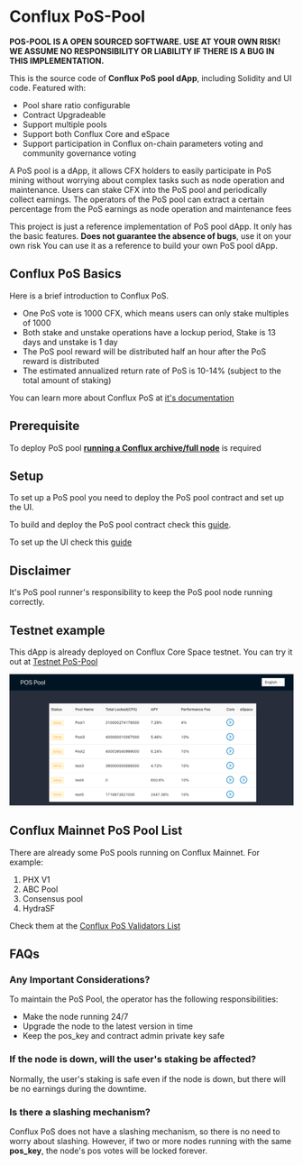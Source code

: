 # Conflux PoS-Pool

**POS-POOL IS A OPEN SOURCED SOFTWARE. USE AT YOUR OWN RISK! WE ASSUME NO RESPONSIBILITY OR LIABILITY IF THERE IS A BUG IN THIS IMPLEMENTATION.**

This is the source code of **Conflux PoS pool dApp**, including Solidity and UI code. Featured with:

* Pool share ratio configurable
* Contract Upgradeable
* Support multiple pools
* Support both Conflux Core and eSpace
* Support participation in Conflux on-chain parameters voting and community governance voting

A PoS pool is a dApp, it allows CFX holders to easily participate in PoS mining without worrying about complex tasks such as node operation and maintenance. Users can stake CFX into the PoS pool and periodically collect earnings. The operators of the PoS pool can extract a certain percentage from the PoS earnings as node operation and maintenance fees

This project is just a reference implementation of PoS pool dApp. It only has the basic features. **Does not guarantee the absence of bugs**, use it on your own risk You can use it as a reference to build your own PoS pool dApp.

## Conflux PoS Basics

Here is a brief introduction to Conflux PoS.

* One PoS vote is 1000 CFX, which means users can only stake multiples of 1000
* Both stake and unstake operations have a lockup period, Stake is 13 days and unstake is 1 day
* The PoS pool reward will be distributed half an hour after the PoS reward is distributed
* The estimated annualized return rate of PoS is 10-14% (subject to the total amount of staking)

You can learn more about Conflux PoS at [it's documentation](https://doc.confluxnetwork.org/docs/general/conflux-basics/consensus-mechanisms/proof-of-stake/pos_overview)

## Prerequisite

To deploy PoS pool [**running a Conflux archive/full node**](https://doc.confluxnetwork.org/docs/category/run-a-node) is required

## Setup

To set up a PoS pool you need to deploy the PoS pool contract and set up the UI.

To build and deploy the PoS pool contract check this [guide](./contract/README.md).

To set up the UI check this [guide](./interface/README.md)

## Disclaimer

It's PoS pool runner's responsibility to keep the PoS pool node running correctly.

## Testnet example

This dApp is already deployed on Conflux Core Space testnet. You can try it out at [Testnet PoS-Pool](https://postest.confluxnetwork.org)

![](./imgs/pool-list-screenshot.png)

## Conflux Mainnet PoS Pool List

There are already some PoS pools running on Conflux Mainnet. For example:

1. PHX V1
2. ABC Pool
3. Consensus pool
4. HydraSF

Check them at the [Conflux PoS Validators List](https://www.conflux-pos-validators.com/)

## FAQs

### Any Important Considerations?

To maintain the PoS Pool, the operator has the following responsibilities:

* Make the node running 24/7
* Upgrade the node to the latest version in time
* Keep the pos_key and contract admin private key safe

### If the node is down, will the user's staking be affected?

Normally, the user's staking is safe even if the node is down, but there will be no earnings during the downtime.

### Is there a slashing mechanism?

Conflux PoS does not have a slashing mechanism, so there is no need to worry about slashing. However, if two or more nodes running with the same **pos_key**, the node's pos votes will be locked forever.